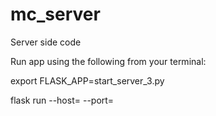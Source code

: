 # mc_server
Server side code

Run app using the following from your terminal:

export FLASK_APP=start_server_3.py

flask run --host=<your IP> --port=<any port number>
